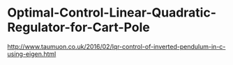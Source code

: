 # Optimal-Control-Linear-Quadratic-Regulator-for-Cart-Pole

http://www.taumuon.co.uk/2016/02/lqr-control-of-inverted-pendulum-in-c-using-eigen.html